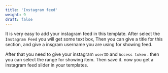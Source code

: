 ```yaml
---
title: 'Instagram feed'
weight: 9
draft: false
---
```

It is very easy to add your instagram feed in this template. After select the `Instagram Feed` you will get some text box, Then you can give a title for this section, and give a insgram username you are using for showing feed.

After that you need to give your instagram `userID` and `Access token` . then you can select the range for showing item. Then save it. now you get a instagram feed slider in your templates.
